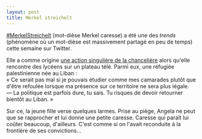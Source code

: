 ```yaml
---
layout: post
title: Merkel streichelt
---
```

[#MerkelStreichelt](https://twitter.com/search?q=%23merkelstreichelt)
(mot-dièse Merkel caresse) a été une des _trends_ (phénomène où un
mot-dièse est massivement partagé en peu de temps) cette semaine sur
Twitter.

Elle a comme origine [une action singulière de la chancelière](https://www.youtube.com/watch?v=fRFzPvpJ6Kk#t=63)
alors qu'elle rencontre des lycéens sur un plateau télé. Parmi eux,
une réfugiée palestinienne née au Liban :<br/>
« Ce serait pas mal si je pouvais étudier comme mes camarades plutôt que
d'être refoulée lorsque ma présence sur ce territoire ne sera plus
légale.<br/>
— La politique est parfois dure, tu sais. Tu risques de devoir retourner
bientôt au Liban. »

Sur ce, la jeune fille verse quelques larmes. Prise au piège, Angela ne
peut que se rapprocher et lui donne une petite caresse. Caresse qui
paraît lui coûter beaucoup, d'ailleurs. C'est comme si on l'avait
reconduite à la frontière de ses convictions...

